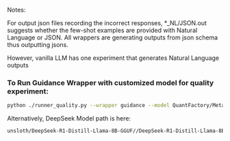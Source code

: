 Notes: 

For output json files recording the incorrect responses, *_NL/JSON.out suggests whether the few-shot examples are provided with Natural Language or JSON. All wrappers are generating outputs from json schema thus outputting jsons.

However, vanilla LLM has one experiment that generates Natural Language outputs

### To Run Guidance Wrapper with customized model for quality experiment:
```Bash
python ./runner_quality.py --wrapper guidance --model QuantFactory/Meta-Llama-3.1-8B-Instruct-GGUF//Meta-Llama-3.1-8B-Instruct.Q6_K.gguf --is_cpp --json_shots --n_exp 3
```

Alternatively, DeepSeek Model path is here:
```Bash
unsloth/DeepSeek-R1-Distill-Llama-8B-GGUF//DeepSeek-R1-Distill-Llama-8B-Q6_K.gguf
```